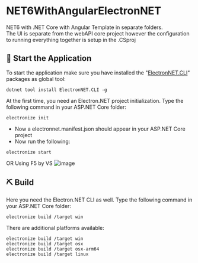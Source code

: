 # NET6WithAngularElectronNET

NET6 with .NET Core with Angular Template in separate folders. <br>
The UI is separate from the webAPI core project however the configuration to running everything together is setup in the .CSproj

## 🚀 Start the Application

To start the application make sure you have installed the "[ElectronNET.CLI](https://www.nuget.org/packages/ElectronNET.CLI/)" packages as global tool:

```
dotnet tool install ElectronNET.CLI -g
```

At the first time, you need an Electron.NET project initialization. Type the following command in your ASP.NET Core folder:

```
electronize init
```

* Now a electronnet.manifest.json should appear in your ASP.NET Core project
* Now run the following:

```
electronize start
```
OR Using F5 by VS
![image](https://user-images.githubusercontent.com/14084041/190146983-c10a5908-a3ba-4aaa-a748-7832643e155e.png)


## ⛏ Build

Here you need the Electron.NET CLI as well. Type the following command in your ASP.NET Core folder:

```
electronize build /target win
```

There are additional platforms available:

```
electronize build /target win
electronize build /target osx
electronize build /target osx-arm64
electronize build /target linux
```


